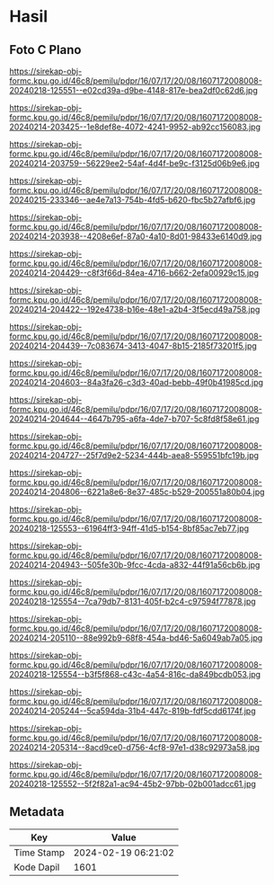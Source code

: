 # Hasil

## Foto C Plano

https://sirekap-obj-formc.kpu.go.id/46c8/pemilu/pdpr/16/07/17/20/08/1607172008008-20240218-125551--e02cd39a-d9be-4148-817e-bea2df0c62d6.jpg

https://sirekap-obj-formc.kpu.go.id/46c8/pemilu/pdpr/16/07/17/20/08/1607172008008-20240214-203425--1e8def8e-4072-4241-9952-ab92cc156083.jpg

https://sirekap-obj-formc.kpu.go.id/46c8/pemilu/pdpr/16/07/17/20/08/1607172008008-20240214-203759--56229ee2-54af-4d4f-be9c-f3125d06b9e6.jpg

https://sirekap-obj-formc.kpu.go.id/46c8/pemilu/pdpr/16/07/17/20/08/1607172008008-20240215-233346--ae4e7a13-754b-4fd5-b620-fbc5b27afbf6.jpg

https://sirekap-obj-formc.kpu.go.id/46c8/pemilu/pdpr/16/07/17/20/08/1607172008008-20240214-203938--4208e6ef-87a0-4a10-8d01-98433e6140d9.jpg

https://sirekap-obj-formc.kpu.go.id/46c8/pemilu/pdpr/16/07/17/20/08/1607172008008-20240214-204429--c8f3f66d-84ea-4716-b662-2efa00929c15.jpg

https://sirekap-obj-formc.kpu.go.id/46c8/pemilu/pdpr/16/07/17/20/08/1607172008008-20240214-204422--192e4738-b16e-48e1-a2b4-3f5ecd49a758.jpg

https://sirekap-obj-formc.kpu.go.id/46c8/pemilu/pdpr/16/07/17/20/08/1607172008008-20240214-204439--7c083674-3413-4047-8b15-2185f73201f5.jpg

https://sirekap-obj-formc.kpu.go.id/46c8/pemilu/pdpr/16/07/17/20/08/1607172008008-20240214-204603--84a3fa26-c3d3-40ad-bebb-49f0b41985cd.jpg

https://sirekap-obj-formc.kpu.go.id/46c8/pemilu/pdpr/16/07/17/20/08/1607172008008-20240214-204644--4647b795-a6fa-4de7-b707-5c8fd8f58e61.jpg

https://sirekap-obj-formc.kpu.go.id/46c8/pemilu/pdpr/16/07/17/20/08/1607172008008-20240214-204727--25f7d9e2-5234-444b-aea8-559551bfc19b.jpg

https://sirekap-obj-formc.kpu.go.id/46c8/pemilu/pdpr/16/07/17/20/08/1607172008008-20240214-204806--6221a8e6-8e37-485c-b529-200551a80b04.jpg

https://sirekap-obj-formc.kpu.go.id/46c8/pemilu/pdpr/16/07/17/20/08/1607172008008-20240218-125553--61964ff3-94ff-41d5-b154-8bf85ac7eb77.jpg

https://sirekap-obj-formc.kpu.go.id/46c8/pemilu/pdpr/16/07/17/20/08/1607172008008-20240214-204943--505fe30b-9fcc-4cda-a832-44f91a56cb6b.jpg

https://sirekap-obj-formc.kpu.go.id/46c8/pemilu/pdpr/16/07/17/20/08/1607172008008-20240218-125554--7ca79db7-8131-405f-b2c4-c97594f77878.jpg

https://sirekap-obj-formc.kpu.go.id/46c8/pemilu/pdpr/16/07/17/20/08/1607172008008-20240214-205110--88e992b9-68f8-454a-bd46-5a6049ab7a05.jpg

https://sirekap-obj-formc.kpu.go.id/46c8/pemilu/pdpr/16/07/17/20/08/1607172008008-20240218-125554--b3f5f868-c43c-4a54-816c-da849bcdb053.jpg

https://sirekap-obj-formc.kpu.go.id/46c8/pemilu/pdpr/16/07/17/20/08/1607172008008-20240214-205244--5ca594da-31b4-447c-819b-fdf5cdd6174f.jpg

https://sirekap-obj-formc.kpu.go.id/46c8/pemilu/pdpr/16/07/17/20/08/1607172008008-20240214-205314--8acd9ce0-d756-4cf8-97e1-d38c92973a58.jpg

https://sirekap-obj-formc.kpu.go.id/46c8/pemilu/pdpr/16/07/17/20/08/1607172008008-20240218-125552--5f2f82a1-ac94-45b2-97bb-02b001adcc61.jpg


## Metadata

| Key        | Value               |
| ---------- | ------------------- |
| Time Stamp | 2024-02-19 06:21:02 |
| Kode Dapil | 1601                |



